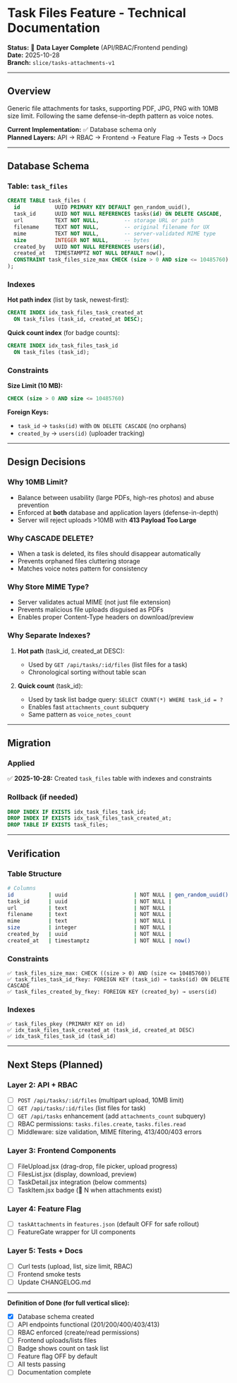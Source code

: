 # Task Files Feature - Technical Documentation

**Status:** 🚧 **Data Layer Complete** (API/RBAC/Frontend pending)  
**Date:** 2025-10-28  
**Branch:** `slice/tasks-attachments-v1`

---

## Overview

Generic file attachments for tasks, supporting PDF, JPG, PNG with 10MB size limit. Following the same defense-in-depth pattern as voice notes.

**Current Implementation:** ✅ Database schema only  
**Planned Layers:** API → RBAC → Frontend → Feature Flag → Tests → Docs

---

## Database Schema

### Table: `task_files`

```sql
CREATE TABLE task_files (
  id           UUID PRIMARY KEY DEFAULT gen_random_uuid(),
  task_id      UUID NOT NULL REFERENCES tasks(id) ON DELETE CASCADE,
  url          TEXT NOT NULL,        -- storage URL or path
  filename     TEXT NOT NULL,        -- original filename for UX
  mime         TEXT NOT NULL,        -- server-validated MIME type
  size         INTEGER NOT NULL,     -- bytes
  created_by   UUID NOT NULL REFERENCES users(id),
  created_at   TIMESTAMPTZ NOT NULL DEFAULT now(),
  CONSTRAINT task_files_size_max CHECK (size > 0 AND size <= 10485760)
);
```

### Indexes

**Hot path index** (list by task, newest-first):
```sql
CREATE INDEX idx_task_files_task_created_at
  ON task_files (task_id, created_at DESC);
```

**Quick count index** (for badge counts):
```sql
CREATE INDEX idx_task_files_task_id
  ON task_files (task_id);
```

### Constraints

**Size Limit (10 MB):**
```sql
CHECK (size > 0 AND size <= 10485760)
```

**Foreign Keys:**
- `task_id` → `tasks(id)` with `ON DELETE CASCADE` (no orphans)
- `created_by` → `users(id)` (uploader tracking)

---

## Design Decisions

### Why 10MB Limit?
- Balance between usability (large PDFs, high-res photos) and abuse prevention
- Enforced at **both** database and application layers (defense-in-depth)
- Server will reject uploads >10MB with **413 Payload Too Large**

### Why CASCADE DELETE?
- When a task is deleted, its files should disappear automatically
- Prevents orphaned files cluttering storage
- Matches voice notes pattern for consistency

### Why Store MIME Type?
- Server validates actual MIME (not just file extension)
- Prevents malicious file uploads disguised as PDFs
- Enables proper Content-Type headers on download/preview

### Why Separate Indexes?
1. **Hot path** (task_id, created_at DESC):
   - Used by `GET /api/tasks/:id/files` (list files for a task)
   - Chronological sorting without table scan
   
2. **Quick count** (task_id):
   - Used by task list badge query: `SELECT COUNT(*) WHERE task_id = ?`
   - Enables fast `attachments_count` subquery
   - Same pattern as `voice_notes_count`

---

## Migration

### Applied
✅ **2025-10-28:** Created `task_files` table with indexes and constraints

### Rollback (if needed)
```sql
DROP INDEX IF EXISTS idx_task_files_task_id;
DROP INDEX IF EXISTS idx_task_files_task_created_at;
DROP TABLE IF EXISTS task_files;
```

---

## Verification

### Table Structure
```bash
# Columns
id           | uuid                     | NOT NULL | gen_random_uuid()
task_id      | uuid                     | NOT NULL |
url          | text                     | NOT NULL |
filename     | text                     | NOT NULL |
mime         | text                     | NOT NULL |
size         | integer                  | NOT NULL |
created_by   | uuid                     | NOT NULL |
created_at   | timestamptz              | NOT NULL | now()
```

### Constraints
```
✅ task_files_size_max: CHECK ((size > 0) AND (size <= 10485760))
✅ task_files_task_id_fkey: FOREIGN KEY (task_id) → tasks(id) ON DELETE CASCADE
✅ task_files_created_by_fkey: FOREIGN KEY (created_by) → users(id)
```

### Indexes
```
✅ task_files_pkey (PRIMARY KEY on id)
✅ idx_task_files_task_created_at (task_id, created_at DESC)
✅ idx_task_files_task_id (task_id)
```

---

## Next Steps (Planned)

### Layer 2: API + RBAC
- [ ] `POST /api/tasks/:id/files` (multipart upload, 10MB limit)
- [ ] `GET /api/tasks/:id/files` (list files for task)
- [ ] `GET /api/tasks` enhancement (add `attachments_count` subquery)
- [ ] RBAC permissions: `tasks.files.create`, `tasks.files.read`
- [ ] Middleware: size validation, MIME filtering, 413/400/403 errors

### Layer 3: Frontend Components
- [ ] FileUpload.jsx (drag-drop, file picker, upload progress)
- [ ] FilesList.jsx (display, download, preview)
- [ ] TaskDetail.jsx integration (below comments)
- [ ] TaskItem.jsx badge (📎 N when attachments exist)

### Layer 4: Feature Flag
- [ ] `taskAttachments` in `features.json` (default OFF for safe rollout)
- [ ] FeatureGate wrapper for UI components

### Layer 5: Tests + Docs
- [ ] Curl tests (upload, list, size limit, RBAC)
- [ ] Frontend smoke tests
- [ ] Update CHANGELOG.md

---

**Definition of Done (for full vertical slice):**
- [x] Database schema created
- [ ] API endpoints functional (201/200/400/403/413)
- [ ] RBAC enforced (create/read permissions)
- [ ] Frontend uploads/lists files
- [ ] Badge shows count on task list
- [ ] Feature flag OFF by default
- [ ] All tests passing
- [ ] Documentation complete
